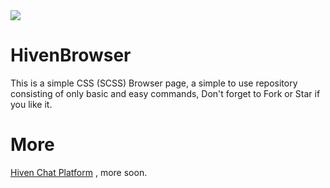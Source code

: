 <img src="https://alfred.is-inside.me/vo6hL3qD.png">

# HivenBrowser
This is a simple CSS (SCSS) Browser page, a simple to use repository consisting of only basic and easy commands, Don't forget to Fork or Star if you like it.
# More
<a href="https://hiven.io">Hiven Chat Platform</a> , more soon.
